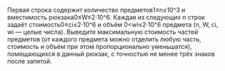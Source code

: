 Первая строка содержит количество предметов1≤n≤10^3 и вместимость рюкзака0≤W≤2⋅10^6. Каждая из следующих n строк задаёт стоимость0≤ci≤2⋅10^6 и объём 0<wi≤2⋅10^6 предмета
(n, W, ci, wi — целые числа). Выведите максимальную стоимость частей предметов (от каждого предмета можно отделить любую часть, стоимость и объём при этом пропорционально
уменьшатся), помещающихся в данный рюкзак, с точностью не менее трёх знаков после запятой.
